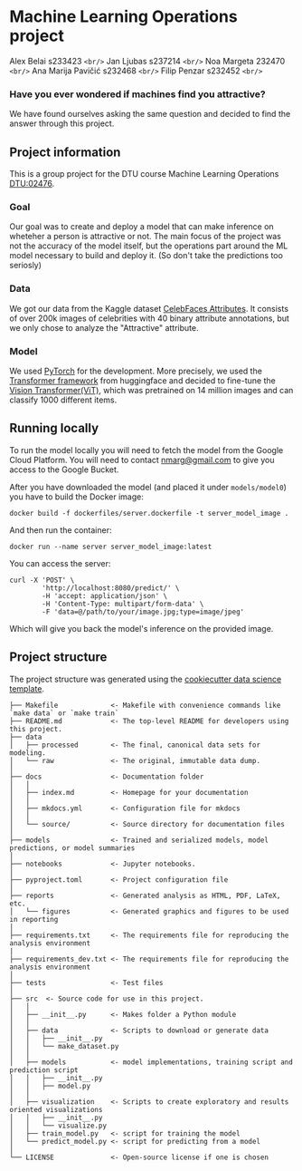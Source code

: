 # Machine Learning Operations project

Alex Belai s233423 `<br/>`
Jan Ljubas s237214 `<br/>`
Noa Margeta 232470 `<br/>`
Ana Marija Pavičić s232468 `<br/>`
Filip Penzar s232452 `<br/>`

### Have you ever wondered if machines find you attractive?

We have found ourselves asking the same question and decided to find the answer through this project.

## Project information

This is a group project for the DTU course Machine Learning Operations [DTU:02476](https://skaftenicki.github.io/dtu_mlops/projects/).

### Goal

Our goal was to create and deploy a model that can make inference on wheteher a person is attractive or not. The main focus of the project was not the accuracy of the model itself, but the operations part around the ML model necessary to build and deploy it. (So don't take the predictions too seriosly)

### Data

We got our data from the Kaggle dataset [CelebFaces Attributes](https://www.kaggle.com/datasets/jessicali9530/celeba-dataset/data). It consists of over 200k images of celebrities with 40 binary attribute annotations, but we only chose to analyze the "Attractive" attribute.

### Model

We used [PyTorch](https://pytorch.org/) for the development. More precisely, we used the [Transformer framework](https://github.com/huggingface/transformers) from huggingface and decided to fine-tune the [Vision Transformer(ViT)](https://huggingface.co/docs/transformers/model_doc/vit), which was pretrained on 14 million images and can classify 1000 different items.

## Running locally

To run the model locally you will need to fetch the model from the Google Cloud Platform. You will need to contact nmarg@gmail.com to give you access to the Google Bucket.

After you have downloaded the model (and placed it under `models/model0`) you have to build the Docker image:
```
docker build -f dockerfiles/server.dockerfile -t server_model_image .
```
And then run the container:
```
docker run --name server server_model_image:latest
```

You can access the server:

```
curl -X 'POST' \
        'http://localhost:8080/predict/' \
        -H 'accept: application/json' \
        -H 'Content-Type: multipart/form-data' \
        -F 'data=@/path/to/your/image.jpg;type=image/jpeg'
```

Which will give you back the model's inference on the provided image.

## Project structure

The project structure was generated using the [cookiecutter data science template](https://github.com/drivendata/cookiecutter-data-science).
```
├── Makefile             <- Makefile with convenience commands like `make data` or `make train`
├── README.md            <- The top-level README for developers using this project.
├── data
│   ├── processed        <- The final, canonical data sets for modeling.
│   └── raw              <- The original, immutable data dump.
│
├── docs                 <- Documentation folder
│   │
│   ├── index.md         <- Homepage for your documentation
│   │
│   ├── mkdocs.yml       <- Configuration file for mkdocs
│   │
│   └── source/          <- Source directory for documentation files
│
├── models               <- Trained and serialized models, model predictions, or model summaries
│
├── notebooks            <- Jupyter notebooks.
│
├── pyproject.toml       <- Project configuration file
│
├── reports              <- Generated analysis as HTML, PDF, LaTeX, etc.
│   └── figures          <- Generated graphics and figures to be used in reporting
│
├── requirements.txt     <- The requirements file for reproducing the analysis environment
|
├── requirements_dev.txt <- The requirements file for reproducing the analysis environment
│
├── tests                <- Test files
│
├── src  <- Source code for use in this project.
│   │
│   ├── __init__.py      <- Makes folder a Python module
│   │
│   ├── data             <- Scripts to download or generate data
│   │   ├── __init__.py
│   │   └── make_dataset.py
│   │
│   ├── models           <- model implementations, training script and prediction script
│   │   ├── __init__.py
│   │   ├── model.py
│   │
│   ├── visualization    <- Scripts to create exploratory and results oriented visualizations
│   │   ├── __init__.py
│   │   └── visualize.py
│   ├── train_model.py   <- script for training the model
│   └── predict_model.py <- script for predicting from a model
│
└── LICENSE              <- Open-source license if one is chosen
```
